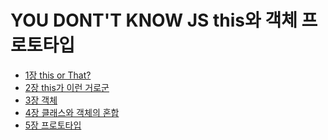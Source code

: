 # YOU DONT'T KNOW JS this와 객체 프로토타입

- [1장 this or That?](<https://github.com/HoseokNa/book_review/tree/master/YOU_DONT_KNOW_JS(THIS_OBJECT_PROTOTYPE)/chapter1.md>)
- [2장 this가 이런 거로군](<https://github.com/HoseokNa/book_review/tree/master/YOU_DONT_KNOW_JS(THIS_OBJECT_PROTOTYPE)/chapter2.md>)
- [3장 객체](<https://github.com/HoseokNa/book_review/tree/master/YOU_DONT_KNOW_JS(THIS_OBJECT_PROTOTYPE)/chapter3.md>)
- [4장 클래스와 객체의 혼합](<https://github.com/HoseokNa/book_review/tree/master/YOU_DONT_KNOW_JS(THIS_OBJECT_PROTOTYPE)/chapter4.md>)
- [5장 프로토타입](<https://github.com/HoseokNa/book_review/tree/master/YOU_DONT_KNOW_JS(THIS_OBJECT_PROTOTYPE)/chapter5.md>)
